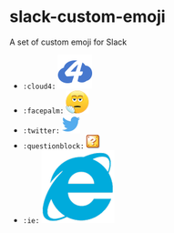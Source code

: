 # slack-custom-emoji
A set of custom emoji for Slack

- `:cloud4:` ![Cloud Four](https://github.com/derekshirk/slack-custom-emoji/blob/master/emoji/cloud4-icon.png?raw=true")  
- `:facepalm:` ![face palm](https://github.com/derekshirk/slack-custom-emoji/blob/master/emoji/facepalm.gif?raw=true")  
- `:twitter:` ![twitter](https://github.com/derekshirk/slack-custom-emoji/blob/master/emoji/twitter.png?raw=true")  
- `:questionblock:` ![question block](https://github.com/derekshirk/slack-custom-emoji/blob/master/emoji/questionblock.png?raw=true")  
- `:ie:` ![ie](https://github.com/derekshirk/slack-custom-emoji/blob/master/emoji/ie.png?raw=true")  

